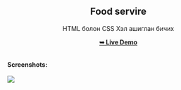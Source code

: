 <h2 align="center">Food servire</h2>
<div align="center">
<p>HTML болон CSS Хэл ашиглан бичих</p>
<a href="[https://temuulen891.github.io/food-website](https://github.com/temuulen891/food-website.git)" target="_blank"><strong>➥ Live Demo</strong></a>
</div> <br/><br/>
<b>Screenshots:</b> <br/><br/>
<img src="https://github.com/mohdrahil101/firstflight-travels/blob/main/readme%20images/readme-image.jpg"></img>

